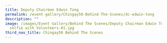 ```yaml
---
title: Deputy Chairman Edwin Tong
permalink: /event-gallery/Chingay50-Behind-The-Scenes/dc-edwin-tong
description: ""
image: /images/Event Gallery/Behind The Scenes/Deputy Chairman Edwin Tong taking
  selfie with Volunteers-01.jpg
third_nav_title: Chingay50 Behind The Scenes
---
```

